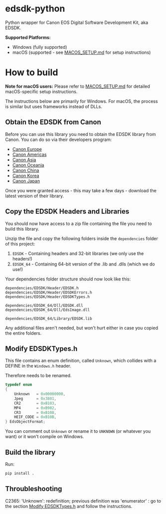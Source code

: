 # edsdk-python

Python wrapper for Canon EOS Digital Software Development Kit, aka EDSDK.

**Supported Platforms:**
- Windows (fully supported)
- macOS (supported - see [MACOS_SETUP.md](MACOS_SETUP.md) for setup instructions)

# How to build

**Note for macOS users:** Please refer to [MACOS_SETUP.md](MACOS_SETUP.md) for detailed macOS-specific setup instructions.

The instructions below are primarily for Windows. For macOS, the process is similar but uses frameworks instead of DLLs.

## Obtain the EDSDK from Canon

Before you can use this library you need to obtain the EDSDK library from Canon. You can do so via their developers program:

- [Canon Europe](https://www.canon-europe.com/business/imaging-solutions/sdk/)
- [Canon Americas](https://developercommunity.usa.canon.com)
- [Canon Asia](https://asia.canon/en/campaign/developerresources)
- [Canon Oceania](https://www.canon.com.au/support/support-news/support-news/digital-slr-camera-software-developers-kit)
- [Canon China](https://www.canon.com.cn/supports/sdk/index.html)
- [Canon Korea](https://www.canon-ci.co.kr/support/sdk/sdkMain)
- [Canon Japan](https://cweb.canon.jp/eos/info/api-package/)

Once you were granted access - this may take a few days - download the latest version of their library.

## Copy the EDSDK Headers and Libraries

You should now have access to a zip file containing the file you need to build this library.

Unzip the file and copy the following folders inside the `dependencies` folder of this project:
1. `EDSDK` - Containing headers and 32-bit libraries (we only use the headers!)
2. `EDSDK_64` - Containing 64-bit version of the .lib and .dlls (which we do use!)

Your dependencies folder structure should now look like this:

```
dependencies/EDSDK/Header/EDSDK.h
dependencies/EDSDK/Header/EDSDKErrors.h
dependencies/EDSDK/Header/EDSDKTypes.h

dependencies/EDSDK_64/Dll/EDSDK.dll
dependencies/EDSDK_64/Dll/EdsImage.dll

dependencies/EDSDK_64/Library/EDSDK.lib
```

Any additional files aren't needed, but won't hurt either in case you copied the entire folders.


## Modify EDSDKTypes.h

This file contains an enum definition, called `Unknown`, which collides with a DEFINE in the `Windows.h` header.

Therefore needs to be renamed.

```c
typedef enum
{
    Unknown   = 0x00000000,
    Jpeg      = 0x3801,
    CR2       = 0xB103,
    MP4       = 0xB982,
    CR3       = 0xB108,
    HEIF_CODE = 0xB10B,
} EdsObjectFormat;
```

You can comment out `Unknown` or rename it to `UNKNOWN` (or whatever you want) or it won't compile on Windows.


## Build the library

Run:

```bash
pip install .
```

## Throubleshooting

C2365: 'Unknown': redefinition; previous definition was 'enumerator' : go to the section [Modify EDSDKTypes.h](#modify-edsdktypesh) and follow the instructions.

